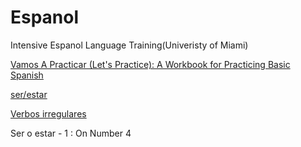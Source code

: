 # Espanol 
Intensive Espanol Language Training(Univeristy of Miami)

[Vamos A Practicar (Let's Practice): A Workbook for Practicing Basic Spanish ](https://www.amazon.com/Vamos-Practicar-Lets-Practice-Practicing/dp/0405472137)

[ser/estar](https://aprenderespanol.org/verbos/ser-estar.html)

[Verbos irregulares](https://www.spanishunicorn.com/verbos-irregulares-en-presente/)

Ser o estar - 1 : On Number 4
